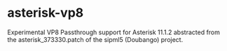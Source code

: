 asterisk-vp8
============

Experimental VP8 Passthrough support for Asterisk 11.1.2 abstracted from the asterisk_373330.patch of the sipml5 (Doubango) project.
